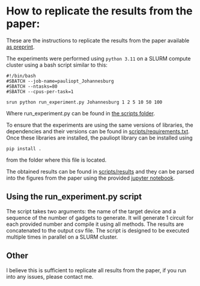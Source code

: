# How to replicate the results from the paper:
These are the instructions to replicate the results from the paper available [as preprint](https://arxiv.org/abs/2304.08814).

The experiments were performed using ``python 3.11``  on a SLURM compute cluster using a bash script similar to this:

```[bash]
#!/bin/bash
#SBATCH --job-name=pauliopt_Johannesburg
#SBATCH --ntasks=80
#SBATCH --cpus-per-task=1

srun python run_experiment.py Johannesburg 1 2 5 10 50 100
```

Where run_experiment.py can be found in [the scripts folder](scripts/run_experiment.py).

To ensure that the experiments are using the same versions of libraries, the dependencies and their versions can be found in [scripts/requirements.txt](scripts/requirements.txt).
Once these libraries are installed, the pauliopt library can be installed using
```
pip install .
```
from the folder where this file is located.

The obtained results can be found in [scripts/results](scripts/results/) and they can be parsed into the figures from the paper using the provided [jupyter notebook](scripts/parse_results.ipynb).

## Using the run_experiment.py script
The script takes two arguments: the name of the target device and a sequence of the number of gadgets to generate. It will generate 1 circuit for each provided number and compile it using all methods. The results are concatenated to the output csv file. The script is designed to be executed multiple times in parallel on a SLURM cluster.

## Other
I believe this is sufficient to replicate all results from the paper, if you run into any issues, please contact me.